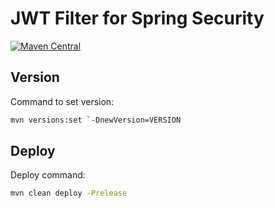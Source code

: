 # JWT Filter for Spring Security

[![Maven Central](https://img.shields.io/maven-central/v/br.com.nitertech/jwt.svg?label=Maven%20Central)](https://maven-badges.herokuapp.com/maven-central/br.com.nitertech/jwt/)

## Version

Command to set version:

```sh
mvn versions:set `-DnewVersion=VERSION
```

## Deploy

Deploy command:

```sh
mvn clean deploy -Prelease
```